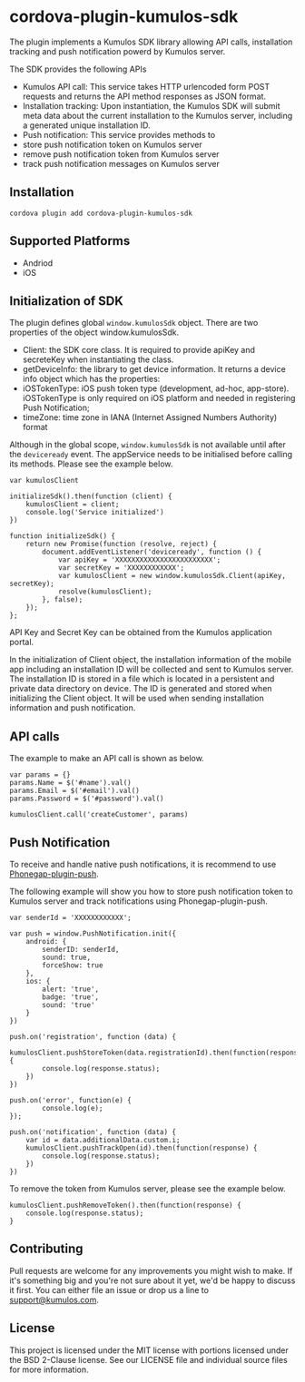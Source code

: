 # cordova-plugin-kumulos-sdk
The plugin implements a Kumulos SDK library allowing API calls, installation tracking and push notification powerd by Kumulos server.  

The SDK provides the following APIs 
* Kumulos API call:  This service takes HTTP urlencoded form POST requests and returns the API method responses as JSON format. 
* Installation tracking: Upon instantiation, the Kumulos SDK will submit meta data about the current installation to the Kumulos server, including a generated unique installation ID.
* Push notification: This service provides methods to 
 * store push notification token on Kumulos server
 * remove push notification token from Kumulos server
 * track push notification messages on Kumulos server

## Installation
`cordova plugin add cordova-plugin-kumulos-sdk`

## Supported Platforms
* Andriod
* iOS

## Initialization of SDK
The plugin defines global `window.kumulosSdk` object. 
There are two properties of the object window.kumulosSdk.
* Client: the SDK core class. It is required to provide apiKey and secreteKey when instantiating the class. 
* getDeviceInfo: the library to get device information. It returns a device info object which has the properties:
 * iOSTokenType: iOS push token type (development, ad-hoc, app-store). iOSTokenType is only required on iOS platform and needed in registering Push Notification;
 * timeZone: time zone in  IANA (Internet Assigned Numbers Authority) format

Although in the global scope, `window.kumulosSdk` is not available until after the `deviceready` event. The appService needs to be initialised before calling its methods. Please see the example below.   

```
var kumulosClient

initializeSdk().then(function (client) {
    kumulosClient = client;
    console.log('Service initialized')
})

function initializeSdk() {
    return new Promise(function (resolve, reject) {
        document.addEventListener('deviceready', function () {
            var apiKey = 'XXXXXXXXXXXXXXXXXXXXXXXX';
            var secretKey = 'XXXXXXXXXXXX';
            var kumulosClient = new window.kumulosSdk.Client(apiKey, secretKey);
            resolve(kumulosClient);
        }, false);
    });
};
```

API Key and Secret Key can be obtained from the Kumulos application portal. 

In the initialization of Client object, the installation information of the mobile app including an installation ID will be collected and sent to Kumulos server. 
The installation ID is stored in a file which is located in a persistent and private data directory on device. The ID is generated and stored when initializing the Client object. It will be used when sending installation information and push notification. 

## API calls

The example to make an API call is shown as below.

```
var params = {}
params.Name = $('#name').val()
params.Email = $('#email').val()
params.Password = $('#password').val()

kumulosClient.call('createCustomer', params)
```

## Push Notification 

To receive and handle native push notifications, it is recommend to use [Phonegap-plugin-push](https://github.com/phonegap/phonegap-plugin-push). 

The following example will show you how to store push notification token to Kumulos server and track notifications using Phonegap-plugin-push. 

```   
var senderId = 'XXXXXXXXXXXX';

var push = window.PushNotification.init({
    android: {
        senderID: senderId,
        sound: true,
        forceShow: true
    },
    ios: {
        alert: 'true',
        badge: 'true',
        sound: 'true'
    }
})

push.on('registration', function (data) {
    kumulosClient.pushStoreToken(data.registrationId).then(function(response) {
        console.log(response.status);
    })
})

push.on('error', function(e) {
        console.log(e);
});

push.on('notification', function (data) {
    var id = data.additionalData.custom.i;
    kumulosClient.pushTrackOpen(id).then(function(response) {
        console.log(response.status);
    })
})
```

To remove the token from Kumulos server, please see the example below. 
```
kumulosClient.pushRemoveToken().then(function(response) {
    console.log(response.status);
}
```
## Contributing

Pull requests are welcome for any improvements you might wish to make. If it's something big and you're not sure about it yet, we'd be happy to discuss it first. You can either file an issue or drop us a line to [support@kumulos.com](mailto:support@kumulos.com).

## License

This project is licensed under the MIT license with portions licensed under the BSD 2-Clause license. See our LICENSE file and individual source files for more information.


